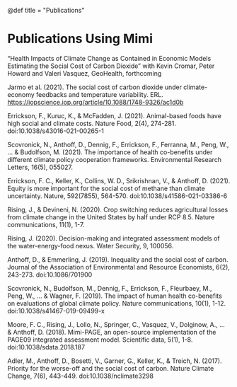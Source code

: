 @def title = "Publications"

# Publications Using Mimi

“Health Impacts of Climate Change as Contained in Economic Models Estimating the Social Cost of Carbon Dioxide” with Kevin Cromar, Peter Howard and Valeri Vasquez, GeoHealth, forthcoming

Jarmo et al. (2021). The social cost of carbon dioxide under climate-economy feedbacks and temperature variability. ERL. https://iopscience.iop.org/article/10.1088/1748-9326/ac1d0b

Errickson, F., Kuruc, K., & McFadden, J. (2021). Animal-based foods have high social and climate costs. Nature Food, 2(4), 274-281. doi:10.1038/s43016-021-00265-1

Scovronick, N., Anthoff, D., Dennig, F., Errickson, F., Ferranna, M., Peng, W., ... & Budolfson, M. (2021). The importance of health co-benefits under different climate policy cooperation frameworks. Environmental Research Letters, 16(5), 055027.

Errickson, F. C., Keller, K., Collins, W. D., Srikrishnan, V., & Anthoff, D. (2021). Equity is more important for the social cost of methane than climate uncertainty. Nature, 592(7855), 564-570. doi:10.1038/s41586-021-03386-6

Rising, J., & Devineni, N. (2020). Crop switching reduces agricultural losses from climate change in the United States by half under RCP 8.5. Nature communications, 11(1), 1-7.

Rising, J. (2020). Decision-making and integrated assessment models of the water-energy-food nexus. Water Security, 9, 100056.

Anthoff, D., & Emmerling, J. (2019). Inequality and the social cost of carbon. Journal of the Association of Environmental and Resource Economists, 6(2), 243-273. doi:10.1086/701900

Scovronick, N., Budolfson, M., Dennig, F., Errickson, F., Fleurbaey, M., Peng, W., ... & Wagner, F. (2019). The impact of human health co-benefits on evaluations of global climate policy. Nature communications, 10(1), 1-12. doi:10.1038/s41467-019-09499-x

Moore, F. C., Rising, J., Lollo, N., Springer, C., Vasquez, V., Dolginow, A., ... & Anthoff, D. (2018). Mimi-PAGE, an open-source implementation of the PAGE09 integrated assessment model. Scientific data, 5(1), 1-8. doi:10.1038/sdata.2018.187

Adler, M., Anthoff, D., Bosetti, V., Garner, G., Keller, K., & Treich, N. (2017). Priority for the worse-off and the social cost of carbon. Nature Climate Change, 7(6), 443-449. doi:10.1038/nclimate3298
